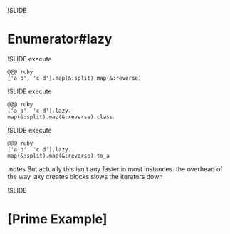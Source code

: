 !SLIDE
# Enumerator#lazy

!SLIDE execute

    @@@ ruby
    ['a b', 'c d'].map(&:split).map(&:reverse)

!SLIDE execute

    @@@ ruby
    ['a b', 'c d'].lazy.
    map(&:split).map(&:reverse).class

!SLIDE execute

    @@@ ruby
    ['a b', 'c d'].lazy.
    map(&:split).map(&:reverse).to_a

.notes But actually this isn't any faster in most instances. the
overhead of the way laxy creates blocks slows the iterators down

!SLIDE
# [Prime Example]
